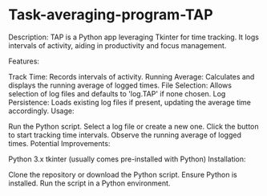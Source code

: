# Task-averaging-program-TAP
Description:
TAP is a Python app leveraging Tkinter for time tracking. It logs intervals of activity, aiding in productivity and focus management.

Features:

Track Time: Records intervals of activity.
Running Average: Calculates and displays the running average of logged times.
File Selection: Allows selection of log files and defaults to 'log.TAP' if none chosen.
Log Persistence: Loads existing log files if present, updating the average time accordingly.
Usage:

Run the Python script.
Select a log file or create a new one.
Click the button to start tracking time intervals.
Observe the running average of logged times.
Potential Improvements:

Python 3.x
tkinter (usually comes pre-installed with Python)
Installation:

Clone the repository or download the Python script.
Ensure Python is installed.
Run the script in a Python environment.
